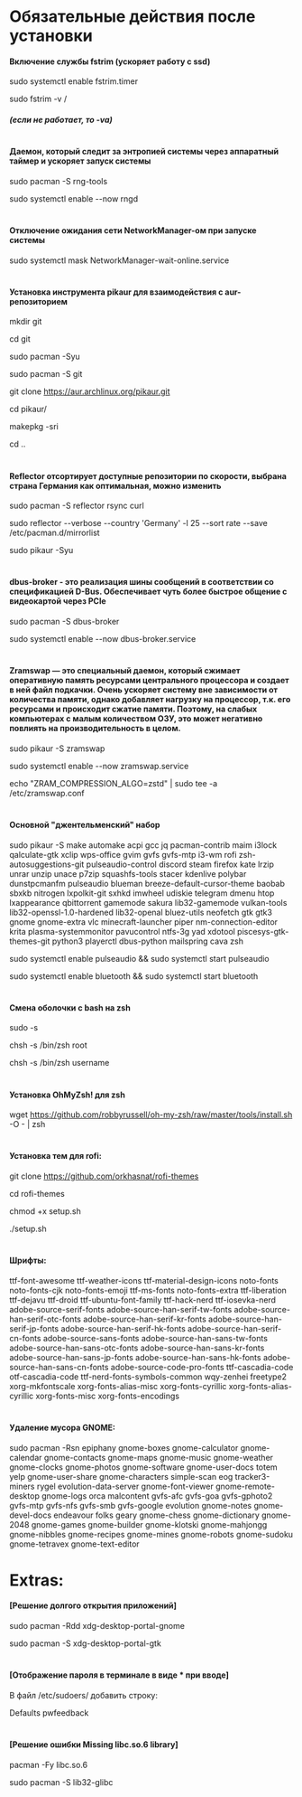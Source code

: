 # Обязательные действия после установки

#### Включение службы fstrim (ускоряет работу с ssd)
sudo systemctl enable fstrim.timer

sudo fstrim -v /
##### (если не работает, то -va)
#
#### Даемон, который следит за энтропией системы через аппаратный таймер и ускоряет запуск системы
sudo pacman -S rng-tools

sudo systemctl enable --now rngd
#
#### Отключение ожидания сети NetworkManager-ом при запуске системы
sudo systemctl mask NetworkManager-wait-online.service
#
#### Установка инструмента pikaur для взаимодействия с aur-репозиторием
mkdir git

cd git

sudo pacman -Syu

sudo pacman -S git

git clone https://aur.archlinux.org/pikaur.git

cd pikaur/

makepkg -sri

cd ..
#
#### Reflector отсортирует доступные репозитории по скорости, выбрана страна Германия как оптимальная, можно изменить
sudo pacman -S reflector rsync curl 

sudo reflector --verbose --country 'Germany' -l 25 --sort rate --save /etc/pacman.d/mirrorlist

sudo pikaur -Syu
#
#### dbus-broker - это реализация шины сообщений в соответствии со спецификацией D-Bus. Обеспечивает чуть более быстрое общение с видеокартой через PCIe
sudo pacman -S dbus-broker

sudo systemctl enable --now dbus-broker.service
#
#### Zramswap — это специальный даемон, который сжимает оперативную память ресурсами центрального процессора и создает в ней файл подкачки. Очень ускоряет систему вне зависимости от количества памяти, однако добавляет нагрузку на процессор, т.к. его ресурсами и происходит сжатие памяти. Поэтому, на слабых компьютерах с малым количеством ОЗУ, это может негативно повлиять на производительность в целом.
sudo pikaur -S zramswap

sudo systemctl enable --now zramswap.service

echo "ZRAM_COMPRESSION_ALGO=zstd" | sudo tee -a /etc/zramswap.conf
#
#### Основной "джентельменский" набор
sudo pikaur -S make automake acpi gcc jq pacman-contrib maim i3lock qalculate-gtk xclip wps-office gvim gvfs gvfs-mtp i3-wm rofi zsh-autosuggestions-git pulseaudio-control discord steam firefox kate lrzip unrar unzip unace p7zip squashfs-tools stacer kdenlive polybar dunstpcmanfm pulseaudio blueman breeze-default-cursor-theme baobab sbxkb nitrogen lxpolkit-git sxhkd imwheel udiskie telegram dmenu htop lxappearance qbittorrent gamemode sakura lib32-gamemode vulkan-tools lib32-openssl-1.0-hardened lib32-openal bluez-utils neofetch gtk gtk3 gnome gnome-extra vlc minecraft-launcher piper nm-connection-editor krita plasma-systemmonitor pavucontrol ntfs-3g yad xdotool piscesys-gtk-themes-git python3 playerctl dbus-python mailspring cava zsh

sudo systemctl enable pulseaudio && sudo systemctl start pulseaudio

sudo systemctl enable bluetooth && sudo systemctl start bluetooth
#
#### Смена оболочки с bash на zsh
sudo -s

chsh -s /bin/zsh root

chsh -s /bin/zsh username
#
#### Установка OhMyZsh! для zsh
wget https://github.com/robbyrussell/oh-my-zsh/raw/master/tools/install.sh -O - | zsh
#
#### Установка тем для rofi:
git clone https://github.com/orkhasnat/rofi-themes

cd rofi-themes

chmod +x setup.sh

./setup.sh
#
#### Шрифты:
ttf-font-awesome ttf-weather-icons ttf-material-design-icons noto-fonts noto-fonts-cjk noto-fonts-emoji ttf-ms-fonts noto-fonts-extra ttf-liberation ttf-dejavu ttf-droid ttf-ubuntu-font-family ttf-hack-nerd ttf-iosevka-nerd adobe-source-serif-fonts adobe-source-han-serif-tw-fonts adobe-source-han-serif-otc-fonts adobe-source-han-serif-kr-fonts adobe-source-han-serif-jp-fonts adobe-source-han-serif-hk-fonts adobe-source-han-serif-cn-fonts adobe-source-sans-fonts adobe-source-han-sans-tw-fonts adobe-source-han-sans-otc-fonts adobe-source-han-sans-kr-fonts adobe-source-han-sans-jp-fonts adobe-source-han-sans-hk-fonts adobe-source-han-sans-cn-fonts adobe-source-code-pro-fonts ttf-cascadia-code otf-cascadia-code ttf-nerd-fonts-symbols-common wqy-zenhei freetype2 xorg-mkfontscale xorg-fonts-alias-misc xorg-fonts-cyrillic xorg-fonts-alias-cyrillic xorg-fonts-misc xorg-fonts-encodings
#
#### Удаление мусора GNOME:
sudo pacman -Rsn epiphany gnome-boxes gnome-calculator gnome-calendar gnome-contacts gnome-maps gnome-music gnome-weather gnome-clocks gnome-photos gnome-software gnome-user-docs totem yelp gnome-user-share gnome-characters simple-scan eog tracker3-miners rygel evolution-data-server gnome-font-viewer gnome-remote-desktop gnome-logs orca malcontent gvfs-afc gvfs-goa gvfs-gphoto2 gvfs-mtp gvfs-nfs gvfs-smb gvfs-google evolution gnome-notes gnome-devel-docs endeavour folks geary gnome-chess gnome-dictionary gnome-2048 gnome-games gnome-builder gnome-klotski gnome-mahjongg gnome-nibbles gnome-recipes gnome-mines gnome-robots gnome-sudoku gnome-tetravex gnome-text-editor
#
# Extras:
#### [Решение долгого открытия приложений]
sudo pacman -Rdd xdg-desktop-portal-gnome

sudo pacman -S xdg-desktop-portal-gtk
#
#### [Отображение пароля в терминале в виде * при вводе]
В файл /etc/sudoers/ добавить строку:

Defaults pwfeedback
#
#### [Решение ошибки Missing libc.so.6 library]
pacman -Fy libc.so.6

sudo pacman -S lib32-glibc
